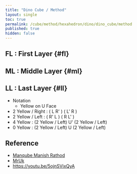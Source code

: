 ```yaml
---
title: "Dino Cube / Method"
layout: single
toc: true
permalink: /cube/method/hexahedron/dino/dino_cube/method
published: true
hidden: false
---
```


<head>
  <base target="_blank">
  <link
    rel   = "stylesheet"
    type  = "text/css"
    href  = "/assets/css/twisty/Hexahedron/Dino_Cube.css"
  >
  <script
    src   = "https://cdn.cubing.net/js/cubing/twisty"
    type  = "module"
    defer
  ></script>
</head>



## FL : First Layer {#fl}



## ML : Middle Layer {#ml}



## LL : Last Layer {#ll}

- Notation
  - Yellow on U Face
- 2 Yellow / Right : ( L R' ) ( L' R )
  <div class="twisty-wrapper">
    <twisty-player
      dark-mode                       = "dark"
      background                      = "none"
      experimental-puzzle-description = "c v 0.577350269189626"
      camera-latitude                 = 45
      camera-longitude                = 30
      experimental-stickering         = "full"
      alg                             = "UFL UFR' UFL' UFR"
      experimental-setup-alg          = "Fv2"
      experimental-setup-anchor       = "end"
      tempo-scale                     = "1.3"
      viewer-link                     = "experimental-twizzle-explorer"
    ></twisty-player>
  </div>
- 2 Yellow / Left : ( R' L ) ( R L' )
  <div class="twisty-wrapper">
    <twisty-player
      dark-mode                       = "dark"
      background                      = "none"
      experimental-puzzle-description = "c v 0.577350269189626"
      camera-latitude                 = 45
      camera-longitude                = 30
      experimental-stickering         = "full"
      alg                             = "UFR' UFL UFR UFL'"
      experimental-setup-alg          = "Fv2"
      experimental-setup-anchor       = "end"
      tempo-scale                     = "1.3"
      viewer-link                     = "experimental-twizzle-explorer"
    ></twisty-player>
  </div>
- 4 Yellow : (2 Yellow / Left) U' (2 Yellow / Left)
  <div class="twisty-wrapper">
    <twisty-player
      dark-mode                       = "dark"
      background                      = "none"
      experimental-puzzle-description = "c v 0.577350269189626"
      camera-latitude                 = 45
      camera-longitude                = 30
      experimental-stickering         = "full"
      alg                             = "UFR' UFL UFR UFL' Uv' UFR' UFL UFR UFL'"
      experimental-setup-alg          = "Fv2"
      experimental-setup-anchor       = "end"
      tempo-scale                     = "1.3"
      viewer-link                     = "experimental-twizzle-explorer"
    ></twisty-player>
  </div>
- 0 Yellow : (2 Yellow / Left) U (2 Yellow / Left)
  <div class="twisty-wrapper">
    <twisty-player
      dark-mode                       = "dark"
      background                      = "none"
      experimental-puzzle-description = "c v 0.577350269189626"
      camera-latitude                 = 45
      camera-longitude                = 30
      experimental-stickering         = "full"
      alg                             = "UFR' UFL UFR UFL' Uv UFR' UFL UFR UFL'"
      experimental-setup-alg          = "Fv2"
      experimental-setup-anchor       = "end"
      tempo-scale                     = "1.3"
      viewer-link                     = "experimental-twizzle-explorer"
    ></twisty-player>
  </div>



## Reference

- [Manqube Manish Rathod](https://youtu.be/0zfF119eGTE)
- [MrUk](https://youtu.be/o05DYu8UMio)
- <https://youtu.be/5ojnSVixQyA>
